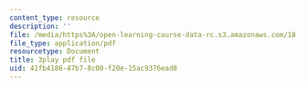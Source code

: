 ```yaml
---
content_type: resource
description: ''
file: /media/https%3A/open-learning-course-data-rc.s3.amazonaws.com/18-02sc-multivariable-calculus-fall-2010/41fb418647b78c00f20e15ac9376ead8_2bF6H_xu0ao.pdf
file_type: application/pdf
resourcetype: Document
title: 3play pdf file
uid: 41fb4186-47b7-8c00-f20e-15ac9376ead8
---
```

